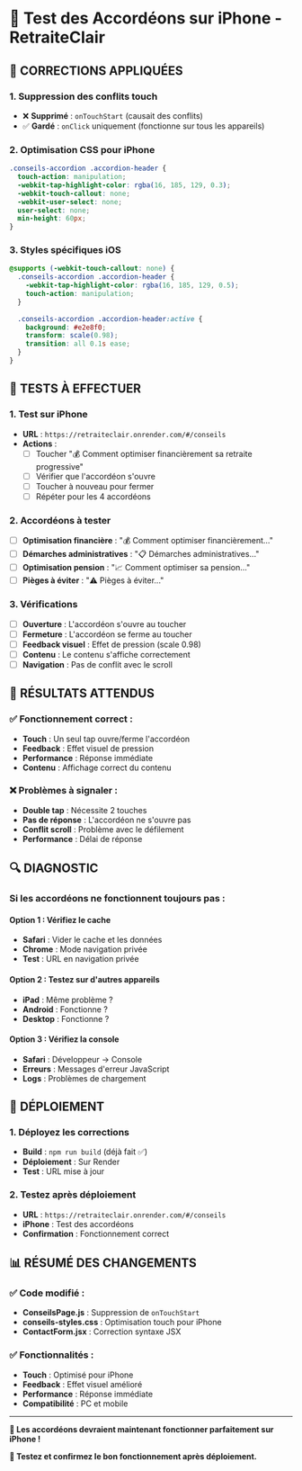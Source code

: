 # 📱 Test des Accordéons sur iPhone - RetraiteClair

## 🔧 **CORRECTIONS APPLIQUÉES**

### **1. Suppression des conflits touch**
- ❌ **Supprimé** : `onTouchStart` (causait des conflits)
- ✅ **Gardé** : `onClick` uniquement (fonctionne sur tous les appareils)

### **2. Optimisation CSS pour iPhone**
```css
.conseils-accordion .accordion-header {
  touch-action: manipulation;
  -webkit-tap-highlight-color: rgba(16, 185, 129, 0.3);
  -webkit-touch-callout: none;
  -webkit-user-select: none;
  user-select: none;
  min-height: 60px;
}
```

### **3. Styles spécifiques iOS**
```css
@supports (-webkit-touch-callout: none) {
  .conseils-accordion .accordion-header {
    -webkit-tap-highlight-color: rgba(16, 185, 129, 0.5);
    touch-action: manipulation;
  }
  
  .conseils-accordion .accordion-header:active {
    background: #e2e8f0;
    transform: scale(0.98);
    transition: all 0.1s ease;
  }
}
```

## 🧪 **TESTS À EFFECTUER**

### **1. Test sur iPhone**
- **URL** : `https://retraiteclair.onrender.com/#/conseils`
- **Actions** :
  - [ ] Toucher "💰 Comment optimiser financièrement sa retraite progressive"
  - [ ] Vérifier que l'accordéon s'ouvre
  - [ ] Toucher à nouveau pour fermer
  - [ ] Répéter pour les 4 accordéons

### **2. Accordéons à tester**
- [ ] **Optimisation financière** : "💰 Comment optimiser financièrement..."
- [ ] **Démarches administratives** : "📋 Démarches administratives..."
- [ ] **Optimisation pension** : "📈 Comment optimiser sa pension..."
- [ ] **Pièges à éviter** : "⚠️ Pièges à éviter..."

### **3. Vérifications**
- [ ] **Ouverture** : L'accordéon s'ouvre au toucher
- [ ] **Fermeture** : L'accordéon se ferme au toucher
- [ ] **Feedback visuel** : Effet de pression (scale 0.98)
- [ ] **Contenu** : Le contenu s'affiche correctement
- [ ] **Navigation** : Pas de conflit avec le scroll

## 🎯 **RÉSULTATS ATTENDUS**

### **✅ Fonctionnement correct :**
- **Touch** : Un seul tap ouvre/ferme l'accordéon
- **Feedback** : Effet visuel de pression
- **Performance** : Réponse immédiate
- **Contenu** : Affichage correct du contenu

### **❌ Problèmes à signaler :**
- **Double tap** : Nécessite 2 touches
- **Pas de réponse** : L'accordéon ne s'ouvre pas
- **Conflit scroll** : Problème avec le défilement
- **Performance** : Délai de réponse

## 🔍 **DIAGNOSTIC**

### **Si les accordéons ne fonctionnent toujours pas :**

#### **Option 1 : Vérifiez le cache**
- **Safari** : Vider le cache et les données
- **Chrome** : Mode navigation privée
- **Test** : URL en navigation privée

#### **Option 2 : Testez sur d'autres appareils**
- **iPad** : Même problème ?
- **Android** : Fonctionne ?
- **Desktop** : Fonctionne ?

#### **Option 3 : Vérifiez la console**
- **Safari** : Développeur → Console
- **Erreurs** : Messages d'erreur JavaScript
- **Logs** : Problèmes de chargement

## 🚀 **DÉPLOIEMENT**

### **1. Déployez les corrections**
- **Build** : `npm run build` (déjà fait ✅)
- **Déploiement** : Sur Render
- **Test** : URL mise à jour

### **2. Testez après déploiement**
- **URL** : `https://retraiteclair.onrender.com/#/conseils`
- **iPhone** : Test des accordéons
- **Confirmation** : Fonctionnement correct

## 📊 **RÉSUMÉ DES CHANGEMENTS**

### **✅ Code modifié :**
- **ConseilsPage.js** : Suppression de `onTouchStart`
- **conseils-styles.css** : Optimisation touch pour iPhone
- **ContactForm.jsx** : Correction syntaxe JSX

### **✅ Fonctionnalités :**
- **Touch** : Optimisé pour iPhone
- **Feedback** : Effet visuel amélioré
- **Performance** : Réponse immédiate
- **Compatibilité** : PC et mobile

---

**🎯 Les accordéons devraient maintenant fonctionner parfaitement sur iPhone !**

**📱 Testez et confirmez le bon fonctionnement après déploiement.**



